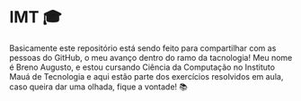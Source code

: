 # IMT 🎓
Basicamente este repositório está sendo feito para compartilhar com as pessoas do GitHub, o meu avanço dentro do ramo da tacnologia!
Meu nome é Breno Augusto, e estou cursando Ciência da Computação no Instituto Mauá de Tecnologia e aqui estão parte dos exercícios resolvidos em aula, caso queira dar uma olhada, fique a vontade! 📚
